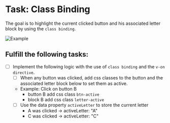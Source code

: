 # Task: Class Binding

The goal is to highlight the current clicked button and his associated letter block by using the `class binding`.

![Example](https://github.com/coding-bootcamps-eu/web-apps-with-vuejs/blob/main/part-1-vue-basics/tasks/04-class-bindings/example.gif)

## Fulfill the following tasks:

- [ ] Implement the following logic with the use of `class binding` and the `v-on directive`.
  - [ ] When any button was clicked, add css classes to the button and the associated letter block below to set them as active.
  - Example: Click on button B
    - button B add css class `btn-active`
    - block B add css class `letter-active`
  - [ ] Use the data property `activeLetter` to store the current letter
    - A was clicked -> activeLetter: "A"
    - C was clicked -> activeLetter: "C"